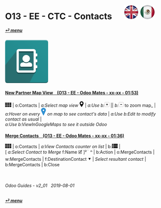 # O13 - EE - CTC - Contacts &nbsp;&nbsp;&nbsp;&nbsp; [![en-uk](/doc/img/en-uk_flag_button_small.png)](/en-uk/o13/ee/ctc/en-uk-o13-ee-ctc-contacts-guides.md) [ ![es-mx](/doc/img/es-mx_flag_button_small.png)](/es-mx/o13/ee/ctc/es-mx-o13-ee-ctc-contacts-guides.md)
#### [_&#x23CE; menu_](/en-uk/o13/ee/en-uk-o13-ee-guides-menu.md)  
### ![ctc](/doc/img/contacts.png)

#### [New Partner Map View &nbsp;&nbsp; (O13 - EE - Odoo Mates - xx-xx - 01:53)](https://youtube.com/embed/1y3uHWG7nDQ?autoplay=1&start=0&end=54&rel=0)  
![apps](/doc/img/apps.png) | o:Contacts | _a:Select map view_ ![view_map](/doc/img/view_map.png) | _a:Use b:_![zoom_in](/doc/img/button_squared_add.png) || _b:_![zoom_out](/doc/img/button_squared_sub.png) to zoom map_ |  
_a:Hover on every ![map_location](/doc/img/map_location.png) on map to see contact's data_ | _a:Use b:Edit to modify contact as usual_ |  
_a:Use b:ViewInGoogleMaps to see it outside Odoo_  

#### [Merge Contacts &nbsp;&nbsp; (O13 - EE - Odoo Mates - xx-xx - 01:36)](https://youtube.com/embed/-bKC9k5QDZw?autoplay=1&start=0&end=0&rel=0)  
![apps](/doc/img/apps.png) | o:Contacts | _a:View Contacts counter on list_ | b:![view_list](/doc/img/view_list.png) |  
[ _a:Select Contact to Merge_ f:Name &#x1F5F9; ]&#x00B2; &#x5C4; &#x5C4; &#x207F; | b:Action | o:MergeContacts |   
w:MergeContacts | f:DestinationContact &#x2BC6; | _Select resultant contact_ | b:MergeContacts | b:Close


<br>
	
###### Odoo Guides - v2_01 &nbsp; 2019-08-01  
**[_&#x23CE; menu_](/en-uk/o13/ee/en-uk-o13-ee-calendar-guides-menu.md)**  

